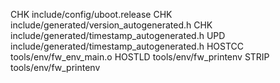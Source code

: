   CHK     include/config/uboot.release
  CHK     include/generated/version_autogenerated.h
  CHK     include/generated/timestamp_autogenerated.h
  UPD     include/generated/timestamp_autogenerated.h
  HOSTCC  tools/env/fw_env_main.o
  HOSTLD  tools/env/fw_printenv
  STRIP   tools/env/fw_printenv
